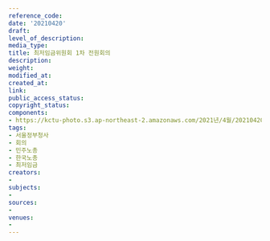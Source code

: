 ```yaml
---
reference_code: 
date: '20210420'
draft: 
level_of_description: 
media_type: 
title: 최저임금위원회 1차 전원회의
description: 
weight: 
modified_at: 
created_at: 
link: 
public_access_status: 
copyright_status: 
components:
- https://kctu-photo.s3.ap-northeast-2.amazonaws.com/2021년/4월/20210420-최저임금위원회+1차+전원회의_서울정부청사_회의_민주노총_한국노총_최저임금/_5D46854.jpg
tags:
- 서울정부청사
- 회의
- 민주노총
- 한국노총
- 최저임금
creators:
- 
subjects:
- 
sources:
- 
venues:
- 
---
```

